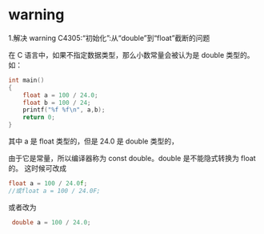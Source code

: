 # warning

1.解决 warning C4305:“初始化”:从“double”到“float”截断的问题

在 C 语言中，如果不指定数据类型，那么小数常量会被认为是 double 类型的。 
如：

~~~c
int main()
{
	float a = 100 / 24.0;
	float b = 100 / 24;
	printf("%f %f\n", a,b);
	return 0;
}
~~~

其中 a 是 float 类型的，但是 24.0 是 double 类型的，

由于它是常量，所以编译器称为 const double。double 是不能隐式转换为 float 的。
这时候可改成

~~~c
float a = 100 / 24.0f;
//或float a = 100 / 24.0F;
~~~



或者改为

~~~c
 double a = 100 / 24.0;
~~~

